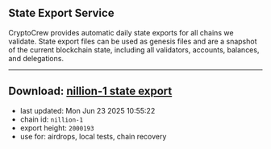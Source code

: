 ## State Export Service
CryptoCrew provides automatic daily state exports for all chains we validate. State export files can be used as genesis files and are a snapshot of the current blockchain state, including all validators, accounts, balances, and delegations.

---
**Download: [nillion-1 state export](https://ccv-s3.nbg1.your-objectstorage.com/SERVICE/nillion/nillion-1_export_2000193.json)**
---

- last updated: Mon Jun 23 2025 10:55:22
- chain id: `nillion-1`
- export height: `2000193`
- use for: airdrops, local tests, chain recovery
